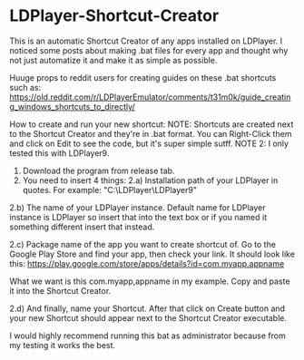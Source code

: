 # LDPlayer-Shortcut-Creator
This is an automatic Shortcut Creator of any apps installed on LDPlayer. I noticed some posts about making .bat files for every app and thought why not just automatize it and make it as simple as possible.

Huuge props to reddit users for creating guides on these .bat shortcuts such as: https://old.reddit.com/r/LDPlayerEmulator/comments/t31m0k/guide_creating_windows_shortcuts_to_directly/

How to create and run your new shortcut:
NOTE: Shortcuts are created next to the Shortcut Creator and they're in .bat format. You can Right-Click them and click on Edit to see the code, but it's super simple sutff.
NOTE 2: I only tested this with LDPlayer9.

1. Download the program from release tab.
2. You need to insert 4 things:
2.a) Installation path of your LDPlayer in quotes. For example: "C:\LDPlayer\LDPlayer9\"

2.b) The name of your LDPlayer instance. Default name for LDPlayer instance is LDPlayer so insert that into the text box or if you named it something different insert that instead.
  
2.c) Package name of the app you want to create shortcut of. Go to the Google Play Store and find your app, then check your link. It should look like this:
  https://play.google.com/store/apps/details?id=com.myapp.appname
  
  What we want is this com.myapp,appname in my example. Copy and paste it into the Shortcut Creator.
     
2.d) And finally, name your Shortcut. After that click on Create button and your new Shortcut should appear next to the Shortcut Creator executable.
  
I would highly recommend running this bat as administrator because from my testing it works the best.
